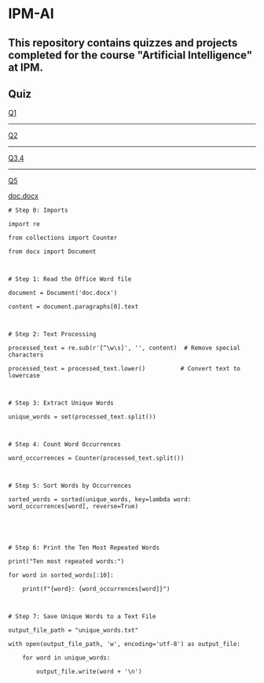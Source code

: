 # IPM-AI
This repository contains quizzes and projects completed for the course "Artificial Intelligence" at IPM.
---
## Quiz

[Q1](https://github.com/AryaKoureshi/IPM-AI/blob/412e872a98575a8d7d76107d6078e72703a2da24/Python-Quiz/Q1.jpg)

---

[Q2](https://github.com/AryaKoureshi/IPM-AI/blob/601b6241931707eaf08f8e9d5deb057759b7fc56/Python-Quiz/Q2.jpeg)

---
[Q3,4](https://github.com/AryaKoureshi/IPM-AI/blob/601b6241931707eaf08f8e9d5deb057759b7fc56/Python-Quiz/Q3%264.png)

---
[Q5](IPM-AI/Python-Quiz)

[doc.docx](https://github.com/AryaKoureshi/IPM-AI/blob/601b6241931707eaf08f8e9d5deb057759b7fc56/Python-Quiz/Q5/doc.docx)

```
# Step 0: Imports

import re

from collections import Counter

from docx import Document



# Step 1: Read the Office Word file

document = Document('doc.docx')

content = document.paragraphs[0].text



# Step 2: Text Processing

processed_text = re.sub(r'[^\w\s]', '', content)  # Remove special characters

processed_text = processed_text.lower()          # Convert text to lowercase



# Step 3: Extract Unique Words

unique_words = set(processed_text.split())



# Step 4: Count Word Occurrences

word_occurrences = Counter(processed_text.split())



# Step 5: Sort Words by Occurrences

sorted_words = sorted(unique_words, key=lambda word: word_occurrences[word], reverse=True)





# Step 6: Print the Ten Most Repeated Words

print("Ten most repeated words:")

for word in sorted_words[:10]:

    print(f"{word}: {word_occurrences[word]}")



# Step 7: Save Unique Words to a Text File

output_file_path = "unique_words.txt"

with open(output_file_path, 'w', encoding='utf-8') as output_file:

    for word in unique_words:

        output_file.write(word + '\n')
```
